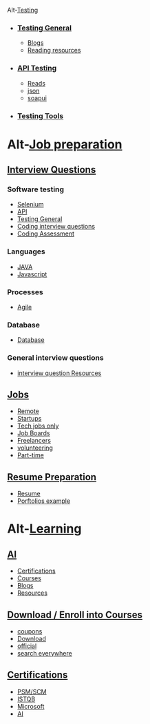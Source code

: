  Alt-[Testing](https://github.com/shrey094/Useful-Resources/tree/testing)
 - ### [Testing General](https://github.com/shrey094/Useful-Resources/blob/testing/files/Testing%20General.md)
    - [Blogs](https://github.com/shrey094/Useful-Resources/blob/testing/files/Testing%20General.md#testing-blogs)
    - [Reading resources](https://github.com/shrey094/Useful-Resources/blob/testing/files/Testing%20General.md#testing-resources)

- ### [API Testing](https://github.com/shrey094/Useful-Resources/blob/testing/files/api-testing.md)
    - [Reads](https://github.com/shrey094/Useful-Resources/blob/testing/files/api-testing.md#reads)
    - [json](https://github.com/shrey094/Useful-Resources/blob/testing/files/api-testing.md#json)
    - [soapui](https://github.com/shrey094/Useful-Resources/blob/testing/files/api-testing.md#soapui)

- ### [Testing Tools](https://github.com/shrey094/Useful-Resources/blob/testing/files/Testing%20Tools.md)

# Alt-[Job preparation](https://github.com/shrey094/Useful-Resources/blob/career-resources/Job%20preparation)
 
 ## [Interview Questions](https://github.com/shrey094/Useful-Resources/blob/career-resources/Job%20preparation/Interview.md)
   ### Software testing 
   - [Selenium](https://github.com/shrey094/Useful-Resources/blob/career-resources/Job%20preparation/Interview.md#selenium)
   - [API](https://github.com/shrey094/Useful-Resources/blob/career-resources/Job%20preparation/Interview.md#api)
   - [Testing General](https://github.com/shrey094/Useful-Resources/blob/career-resources/Job%20preparation/Interview.md#interview-question-resources)
   - [Coding interview questions](https://github.com/shrey094/Useful-Resources/blob/career-resources/Job%20preparation/Interview.md#coding-interview-questions)
   - [Coding Assessment](https://github.com/shrey094/Useful-Resources/blob/career-resources/Job%20preparation/Interview.md#coding-assessment) 
   ### Languages
   - [JAVA](https://github.com/shrey094/Useful-Resources/blob/career-resources/Job%20preparation/Interview.md#java)
   - [Javascript](https://github.com/shrey094/Useful-Resources/blob/career-resources/Job%20preparation/Interview.md#js)
   ### Processes
   - [Agile](https://github.com/shrey094/Useful-Resources/blob/career-resources/Job%20preparation/Interview.md#database)
   ### Database
   - [Database](https://github.com/shrey094/Useful-Resources/blob/career-resources/Job%20preparation/Interview.md#testing-general)
  ### General interview questions
   - [interview question Resources](https://github.com/shrey094/Useful-Resources/blob/career-resources/Job%20preparation/Interview.md#coding-interview-questions)
 
 ## [Jobs](https://github.com/shrey094/Useful-Resources/blob/career-resources/Job%20preparation/Jobs.md)
   -   [Remote](https://github.com/shrey094/Useful-Resources/blob/career-resources/Job%20preparation/Jobs.md#remote)
   -   [Startups](https://github.com/shrey094/Useful-Resources/blob/career-resources/Job%20preparation/Jobs.md#Startups)
   -   [Tech jobs only](https://github.com/shrey094/Useful-Resources/blob/career-resources/Job%20preparation/Jobs.md#tech-jobs-only)
   -   [Job Boards](https://github.com/shrey094/Useful-Resources/blob/career-resources/Job%20preparation/Jobs.md#job-boards)
   -   [Freelancers](https://github.com/shrey094/Useful-Resources/blob/career-resources/Job%20preparation/Jobs.md#Freelancers)
   -   [volunteering](https://github.com/shrey094/Useful-Resources/blob/career-resources/Job%20preparation/Jobs.md#volunteering)
   -   [Part-time](https://github.com/shrey094/Useful-Resources/blob/career-resources/Job%20preparation/Jobs.md#Part-time)

 ## [Resume Preparation](https://github.com/shrey094/Useful-Resources/blob/career-resources/Job%20preparation/Resume%20preperation.md)
   -  [Resume](https://github.com/shrey094/Useful-Resources/blob/career-resources/Job%20preparation/Resume%20preperation.md#resume)
   -  [Porftolios example](https://github.com/shrey094/Useful-Resources/blob/career-resources/Job%20preparation/Resume%20preperation.md#porftolio)


# Alt-[Learning](https://github.com/shrey094/Useful-Resources/tree/career-resources/Learning)

## [AI](https://github.com/shrey094/Useful-Resources/blob/career-resources/Learning/AI.md)
   -  [Certifications](https://github.com/shrey094/Useful-Resources/blob/career-resources/Learning/AI.md#certifications)
   -  [Courses](https://github.com/shrey094/Useful-Resources/blob/career-resources/Learning/AI.md#courses)
   -  [Blogs](https://github.com/shrey094/Useful-Resources/blob/career-resources/Learning/AI.md#blogs)
   -  [Resources](https://github.com/shrey094/Useful-Resources/blob/career-resources/Learning/AI.md#ai-resources)

## [Download / Enroll into Courses](https://github.com/shrey094/Useful-Resources/blob/career-resources/Learning/Courses.md)
   -  [coupons](https://github.com/shrey094/Useful-Resources/blob/career-resources/Learning/Courses.md#coupons)
   -  [Download](https://github.com/shrey094/Useful-Resources/blob/career-resources/Learning/Courses.md#download)
   -  [official](https://github.com/shrey094/Useful-Resources/blob/career-resources/Learning/Courses.md#official)
   -  [search everywhere](https://github.com/shrey094/Useful-Resources/blob/career-resources/Learning/Courses.md#search-all-courses-from-everywhere)

## [Certifications](https://github.com/shrey094/Useful-Resources/blob/career-resources/Learning/certifications.md)
   -  [PSM/SCM](https://github.com/shrey094/Useful-Resources/blob/career-resources/Learning/certifications.md#psm---scm)
   -  [ISTQB](https://github.com/shrey094/Useful-Resources/blob/career-resources/Learning/certifications.md#istqb)
   -  [Microsoft](https://github.com/shrey094/Useful-Resources/blob/career-resources/Learning/certifications.md#microsoft)
   -  [AI](https://github.com/shrey094/Useful-Resources/blob/career-resources/Learning/AI.md#certifications)

